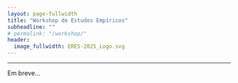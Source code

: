 ```yaml
---
layout: page-fullwidth
title: "Workshop de Estudos Empíricos"
subheadline: ""
# permalink: "/workshop/"
header:
  image_fullwidth: ERES-2025_Logo.svg
---
```


<hr>

<p>Em breve...</p>
